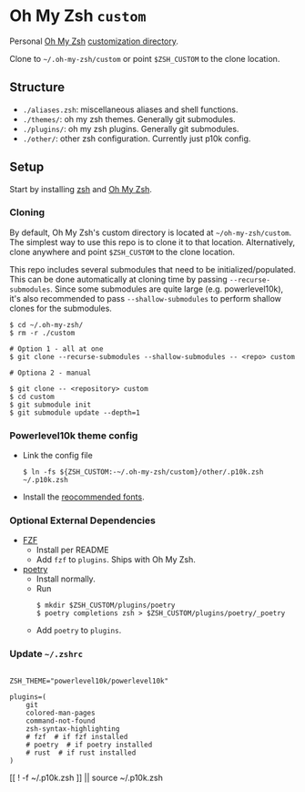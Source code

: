 # Oh My Zsh `custom`

Personal [Oh My Zsh](https://github.com/ohmyzsh/ohmyzsh) [customization directory](https://github.com/ohmyzsh/ohmyzsh/wiki/Customization).

Clone to `~/.oh-my-zsh/custom` or point `$ZSH_CUSTOM` to the clone location.

## Structure

* `./aliases.zsh`: miscellaneous aliases and shell functions.
* `./themes/`: oh my zsh themes. Generally git submodules.
* `./plugins/`: oh my zsh plugins. Generally git submodules.
* `./other/`: other zsh configuration. Currently just p10k config.

## Setup

Start by installing [zsh](https://github.com/ohmyzsh/ohmyzsh/wiki/Installing-ZSH) and [Oh My Zsh](https://ohmyz.sh/#install).

### Cloning

By default, Oh My Zsh's custom directory is located at `~/oh-my-zsh/custom`. The simplest way to use this repo is to clone it to that location. Alternatively, clone anywhere and point `$ZSH_CUSTOM` to the clone location.

This repo includes several submodules that need to be initialized/populated. This can be done automatically at cloning time by passing `--recurse-submodules`. Since some submodules are quite large (e.g. powerlevel10k), it's also recommended to pass `--shallow-submodules` to perform shallow clones for the submodules.

```shell
$ cd ~/.oh-my-zsh/
$ rm -r ./custom

# Option 1 - all at one
$ git clone --recurse-submodules --shallow-submodules -- <repo> custom

# Optiona 2 - manual

$ git clone -- <repository> custom
$ cd custom
$ git submodule init
$ git submodule update --depth=1
```

### Powerlevel10k theme config
* Link the config file
  ```shell
  $ ln -fs ${ZSH_CUSTOM:-~/.oh-my-zsh/custom}/other/.p10k.zsh ~/.p10k.zsh
  ```
* Install the [reocommended fonts](https://github.com/romkatv/powerlevel10k#manual-font-installation).

### Optional External Dependencies
* [FZF](https://github.com/junegunn/fzf)
    * Install per README
    * Add `fzf` to `plugins`. Ships with Oh My Zsh.
* [poetry](https://python-poetry.org/)
    * Install normally.
    * Run
      ```shell
      $ mkdir $ZSH_CUSTOM/plugins/poetry
      $ poetry completions zsh > $ZSH_CUSTOM/plugins/poetry/_poetry
      ```
    * Add `poetry` to `plugins`.


### Update `~/.zshrc`
```shell

ZSH_THEME="powerlevel10k/powerlevel10k"

plugins=(
    git
    colored-man-pages
    command-not-found
    zsh-syntax-highlighting
    # fzf  # if fzf installed
    # poetry  # if poetry installed
    # rust  # if rust installed
)
```

[[ ! -f ~/.p10k.zsh ]] || source ~/.p10k.zsh
